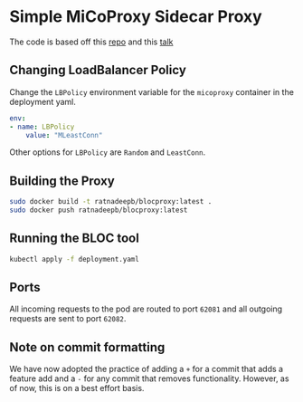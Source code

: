 # Simple MiCoProxy Sidecar Proxy

The code is based off this [repo](https://github.com/ymedialabs/ReverseProxy) and this [talk](https://www.youtube.com/watch?v=tWSmUsYLiE4)

## Changing LoadBalancer Policy

Change the `LBPolicy` environment variable for the `micoproxy` container in the deployment yaml.

```yaml
env:
- name: LBPolicy
    value: "MLeastConn"
```

Other options for `LBPolicy` are `Random` and `LeastConn`.

## Building the Proxy

```bash
sudo docker build -t ratnadeepb/blocproxy:latest .
sudo docker push ratnadeepb/blocproxy:latest
```

## Running the BLOC tool

```bash
kubectl apply -f deployment.yaml
```

## Ports

All incoming requests to the pod are routed to port `62081` and all outgoing requests are sent to port `62082`.

## Note on commit formatting

We have now adopted the practice of adding a `+` for a commit that adds a feature add and a `-` for any commit that removes functionality. However, as of now, this is on a best effort basis.

